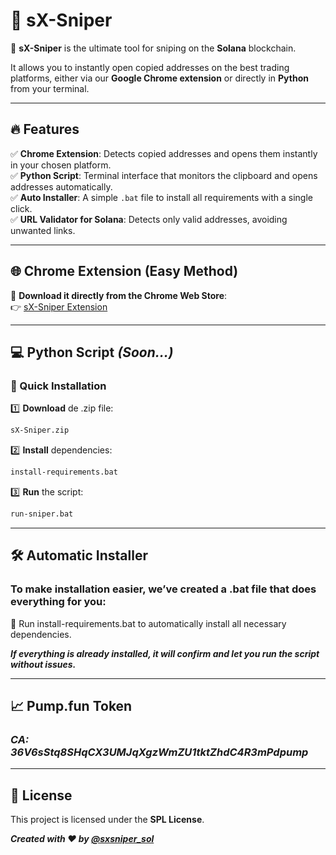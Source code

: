 # 🎯 sX-Sniper

🚀 **sX-Sniper** is the ultimate tool for sniping on the **Solana** blockchain.  

It allows you to instantly open copied addresses on the best trading platforms, either via our **Google Chrome extension** or directly in **Python** from your terminal.

---

## 🔥 Features

✅ **Chrome Extension**: Detects copied addresses and opens them instantly in your chosen platform.  
✅ **Python Script**: Terminal interface that monitors the clipboard and opens addresses automatically.  
✅ **Auto Installer**: A simple `.bat` file to install all requirements with a single click.  
✅ **URL Validator for Solana**: Detects only valid addresses, avoiding unwanted links.  

---

## 🌐 Chrome Extension (Easy Method)

🔹 **Download it directly from the Chrome Web Store**:  
👉 [sX-Sniper Extension](https://chromewebstore.google.com/detail/sx-sniper/doinhgafoahkknaejiaccalhdffdfcjd)  

---

## 💻 Python Script **_(Soon...)_**

### 🚀 Quick Installation

1️⃣ **Download**  de .zip file: 
```bash
sX-Sniper.zip
```
2️⃣ **Install** dependencies:
```bash
install-requirements.bat
```
3️⃣ **Run** the script:
```bash
run-sniper.bat
```
---
## 🛠 Automatic Installer

### To make installation easier, we’ve created a .bat file that does everything for you:

🔹 Run install-requirements.bat to automatically install all necessary dependencies.

**_If everything is already installed, it will confirm and let you run the script without issues._**

---

## 📈 Pump.fun Token

### *CA: 36V6sStq8SHqCX3UMJqXgzWmZU1tktZhdC4R3mPdpump*

---

## 📜 License

This project is licensed under the **SPL License**.

**_Created with ❤️ by [@sxsniper_sol](https://x.com/sxsniper_sol)_**
